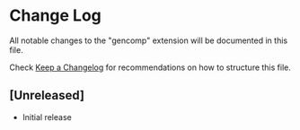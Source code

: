 # Change Log

All notable changes to the "gencomp" extension will be documented in this file.

Check [Keep a Changelog](http://keepachangelog.com/) for recommendations on how to structure this file.

## [Unreleased]

- Initial release